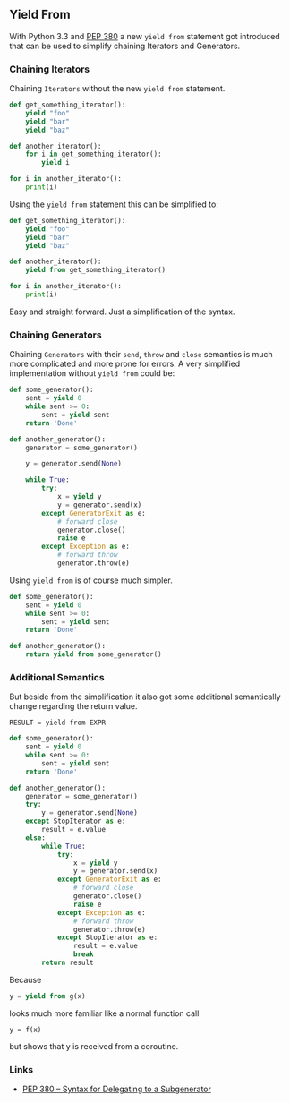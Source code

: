 ## Yield From

With Python 3.3 and [PEP 380](https://peps.python.org/pep-0380) a new
`yield from` statement got introduced that can be used to simplify chaining
Iterators and Generators.


### Chaining Iterators

Chaining `Iterators` without the new `yield from` statement.

```python
def get_something_iterator():
    yield "foo"
    yield "bar"
    yield "baz"

def another_iterator():
    for i in get_something_iterator():
        yield i

for i in another_iterator():
    print(i)
```

Using the `yield from` statement this can be simplified to:

```python
def get_something_iterator():
    yield "foo"
    yield "bar"
    yield "baz"

def another_iterator():
    yield from get_something_iterator()

for i in another_iterator():
    print(i)
```

Easy and straight forward. Just a simplification of the syntax.

### Chaining Generators

Chaining `Generators` with their `send`, `throw` and `close` semantics is much
more complicated and more prone for errors. A very simplified implementation
without `yield from` could be:

```python
def some_generator():
    sent = yield 0
    while sent >= 0:
        sent = yield sent
    return 'Done'

def another_generator():
    generator = some_generator()

    y = generator.send(None)

    while True:
        try:
            x = yield y
            y = generator.send(x)
        except GeneratorExit as e:
            # forward close
            generator.close()
            raise e
        except Exception as e:
            # forward throw
            generator.throw(e)
```

Using `yield from` is of course much simpler.

```python
def some_generator():
    sent = yield 0
    while sent >= 0:
        sent = yield sent
    return 'Done'

def another_generator():
    return yield from some_generator()
```

### Additional Semantics

But beside from the simplification it also got some additional semantically
change regarding the return value.

```
RESULT = yield from EXPR
```

```python
def some_generator():
    sent = yield 0
    while sent >= 0:
        sent = yield sent
    return 'Done'

def another_generator():
    generator = some_generator()
    try:
        y = generator.send(None)
    except StopIterator as e:
        result = e.value
    else:
        while True:
            try:
                x = yield y
                y = generator.send(x)
            except GeneratorExit as e:
                # forward close
                generator.close()
                raise e
            except Exception as e:
                # forward throw
                generator.throw(e)
            except StopIterator as e:
                result = e.value
                break
        return result
```

Because

```python
y = yield from g(x)
```

looks much more familiar like a normal function call

```
y = f(x)
```

but shows that y is received from a coroutine.

### Links

* [PEP 380 – Syntax for Delegating to a Subgenerator](https://peps.python.org/pep-0380/)
